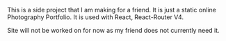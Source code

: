 This is a side project that I am making for a friend. It is just a static online Photography Portfolio. It is used with React, React-Router V4.

Site will not be worked on for now as my friend does not currently need it.